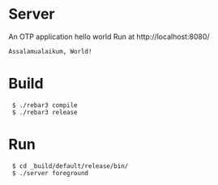 # Server

An OTP application hello world
Run at http://localhost:8080/

```
Assalamualaikum, World!
```

# Build

```
 $ ./rebar3 compile
 $ ./rebar3 release
```

# Run

```
 $ cd _build/default/release/bin/
 $ ./server foreground
```

